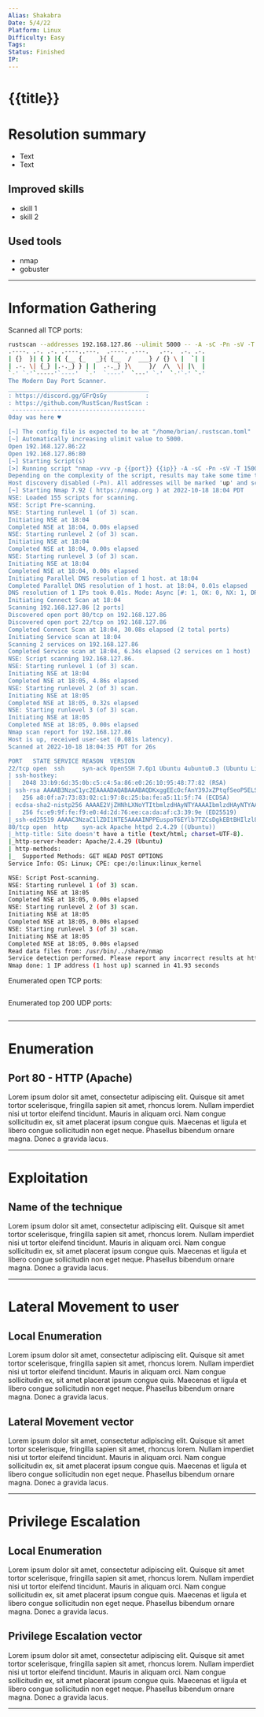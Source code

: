 ```yaml
---
Alias: Shakabra
Date: 5/4/22
Platform: Linux
Difficulty: Easy
Tags:
Status: Finished
IP: 
---
```


# {{title}}


# Resolution summary
- Text
- Text

## Improved skills
- skill 1
- skill 2

## Used tools
- nmap
- gobuster

---

# Information Gathering
Scanned all TCP ports:
```bash
rustscan --addresses 192.168.127.86 --ulimit 5000 -- -A -sC -Pn -sV -T 1500
.----. .-. .-. .----..---.  .----. .---.   .--.  .-. .-.
| {}  }| { } |{ {__ {_   _}{ {__  /  ___} / {} \ |  `| |
| .-. \| {_} |.-._} } | |  .-._} }\     }/  /\  \| |\  |
`-' `-'`-----'`----'  `-'  `----'  `---' `-'  `-'`-' `-'
The Modern Day Port Scanner.
________________________________________
: https://discord.gg/GFrQsGy           :
: https://github.com/RustScan/RustScan :
 --------------------------------------
0day was here ♥

[~] The config file is expected to be at "/home/brian/.rustscan.toml"
[~] Automatically increasing ulimit value to 5000.
Open 192.168.127.86:22
Open 192.168.127.86:80
[~] Starting Script(s)
[>] Running script "nmap -vvv -p {{port}} {{ip}} -A -sC -Pn -sV -T 1500" on ip 192.168.127.86
Depending on the complexity of the script, results may take some time to appear.
Host discovery disabled (-Pn). All addresses will be marked 'up' and scan times may be slower.
[~] Starting Nmap 7.92 ( https://nmap.org ) at 2022-10-18 18:04 PDT
NSE: Loaded 155 scripts for scanning.
NSE: Script Pre-scanning.
NSE: Starting runlevel 1 (of 3) scan.
Initiating NSE at 18:04
Completed NSE at 18:04, 0.00s elapsed
NSE: Starting runlevel 2 (of 3) scan.
Initiating NSE at 18:04
Completed NSE at 18:04, 0.00s elapsed
NSE: Starting runlevel 3 (of 3) scan.
Initiating NSE at 18:04
Completed NSE at 18:04, 0.00s elapsed
Initiating Parallel DNS resolution of 1 host. at 18:04
Completed Parallel DNS resolution of 1 host. at 18:04, 0.01s elapsed
DNS resolution of 1 IPs took 0.01s. Mode: Async [#: 1, OK: 0, NX: 1, DR: 0, SF: 0, TR: 1, CN: 0]
Initiating Connect Scan at 18:04
Scanning 192.168.127.86 [2 ports]
Discovered open port 80/tcp on 192.168.127.86
Discovered open port 22/tcp on 192.168.127.86
Completed Connect Scan at 18:04, 30.08s elapsed (2 total ports)
Initiating Service scan at 18:04
Scanning 2 services on 192.168.127.86
Completed Service scan at 18:04, 6.34s elapsed (2 services on 1 host)
NSE: Script scanning 192.168.127.86.
NSE: Starting runlevel 1 (of 3) scan.
Initiating NSE at 18:04
Completed NSE at 18:05, 4.86s elapsed
NSE: Starting runlevel 2 (of 3) scan.
Initiating NSE at 18:05
Completed NSE at 18:05, 0.32s elapsed
NSE: Starting runlevel 3 (of 3) scan.
Initiating NSE at 18:05
Completed NSE at 18:05, 0.00s elapsed
Nmap scan report for 192.168.127.86
Host is up, received user-set (0.081s latency).
Scanned at 2022-10-18 18:04:35 PDT for 26s

PORT   STATE SERVICE REASON  VERSION
22/tcp open  ssh     syn-ack OpenSSH 7.6p1 Ubuntu 4ubuntu0.3 (Ubuntu Linux; protocol 2.0)
| ssh-hostkey: 
|   2048 33:b9:6d:35:0b:c5:c4:5a:86:e0:26:10:95:48:77:82 (RSA)
| ssh-rsa AAAAB3NzaC1yc2EAAAADAQABAAABAQDKxggEEcOcfAnY39JxZPtqfSeoP5ELSTfKdMZW1gwC5cdbN+n+rNZtzEFPJtRQrUGYntWi9OI642XAYf/w7EYnahMudH6sEkBBnycJB9mpMznx6j2woFqEC99hV2Kv+HrKBfUVH2ZottNDMTAeHmAQn38urRKTSw5XRL2lIHyjAlQuhBC9G0IOHSQevab1JO7QMS7RinkKMuK471IKEiGo6cs2qYl7s5/mbPzn74ItxZyjMaNreraKLzxxUv2rXO4D1KLJGH8hoHCdoueHenF0jA4mggOLtx33gi/Dwj65GZqz3up/93Rk3KFx9PDH81Wl/RMXzJPHObWTXFUgYCPR
|   256 a8:0f:a7:73:83:02:c1:97:8c:25:ba:fe:a5:11:5f:74 (ECDSA)
| ecdsa-sha2-nistp256 AAAAE2VjZHNhLXNoYTItbmlzdHAyNTYAAAAIbmlzdHAyNTYAAABBBOmK6n2750Zgk5TzwOOVaORuM6X+mZvgnDZ089sXvhfp5r09499qYQzThIXcaOuWpDmzP2e/eK27h5teQUyF+Bw=
|   256 fc:e9:9f:fe:f9:e0:4d:2d:76:ee:ca:da:af:c3:39:9e (ED25519)
|_ssh-ed25519 AAAAC3NzaC1lZDI1NTE5AAAAINPPEuspoT6EYlb7TZCsDgkEBtBHIlzl8yu089UQJsA8
80/tcp open  http    syn-ack Apache httpd 2.4.29 ((Ubuntu))
|_http-title: Site doesn't have a title (text/html; charset=UTF-8).
|_http-server-header: Apache/2.4.29 (Ubuntu)
| http-methods: 
|_  Supported Methods: GET HEAD POST OPTIONS
Service Info: OS: Linux; CPE: cpe:/o:linux:linux_kernel

NSE: Script Post-scanning.
NSE: Starting runlevel 1 (of 3) scan.
Initiating NSE at 18:05
Completed NSE at 18:05, 0.00s elapsed
NSE: Starting runlevel 2 (of 3) scan.
Initiating NSE at 18:05
Completed NSE at 18:05, 0.00s elapsed
NSE: Starting runlevel 3 (of 3) scan.
Initiating NSE at 18:05
Completed NSE at 18:05, 0.00s elapsed
Read data files from: /usr/bin/../share/nmap
Service detection performed. Please report any incorrect results at https://nmap.org/submit/ .
Nmap done: 1 IP address (1 host up) scanned in 41.93 seconds

```

Enumerated open TCP ports:
```bash

```

Enumerated top 200 UDP ports:
```bash

```

---

# Enumeration
## Port 80 - HTTP (Apache)
Lorem ipsum dolor sit amet, consectetur adipiscing elit. Quisque sit amet tortor scelerisque, fringilla sapien sit amet, rhoncus lorem. Nullam imperdiet nisi ut tortor eleifend tincidunt. Mauris in aliquam orci. Nam congue sollicitudin ex, sit amet placerat ipsum congue quis. Maecenas et ligula et libero congue sollicitudin non eget neque. Phasellus bibendum ornare magna. Donec a gravida lacus.

---

# Exploitation
## Name of the technique
Lorem ipsum dolor sit amet, consectetur adipiscing elit. Quisque sit amet tortor scelerisque, fringilla sapien sit amet, rhoncus lorem. Nullam imperdiet nisi ut tortor eleifend tincidunt. Mauris in aliquam orci. Nam congue sollicitudin ex, sit amet placerat ipsum congue quis. Maecenas et ligula et libero congue sollicitudin non eget neque. Phasellus bibendum ornare magna. Donec a gravida lacus.

---

# Lateral Movement to user
## Local Enumeration
Lorem ipsum dolor sit amet, consectetur adipiscing elit. Quisque sit amet tortor scelerisque, fringilla sapien sit amet, rhoncus lorem. Nullam imperdiet nisi ut tortor eleifend tincidunt. Mauris in aliquam orci. Nam congue sollicitudin ex, sit amet placerat ipsum congue quis. Maecenas et ligula et libero congue sollicitudin non eget neque. Phasellus bibendum ornare magna. Donec a gravida lacus.

## Lateral Movement vector
Lorem ipsum dolor sit amet, consectetur adipiscing elit. Quisque sit amet tortor scelerisque, fringilla sapien sit amet, rhoncus lorem. Nullam imperdiet nisi ut tortor eleifend tincidunt. Mauris in aliquam orci. Nam congue sollicitudin ex, sit amet placerat ipsum congue quis. Maecenas et ligula et libero congue sollicitudin non eget neque. Phasellus bibendum ornare magna. Donec a gravida lacus.

---

# Privilege Escalation
## Local Enumeration
Lorem ipsum dolor sit amet, consectetur adipiscing elit. Quisque sit amet tortor scelerisque, fringilla sapien sit amet, rhoncus lorem. Nullam imperdiet nisi ut tortor eleifend tincidunt. Mauris in aliquam orci. Nam congue sollicitudin ex, sit amet placerat ipsum congue quis. Maecenas et ligula et libero congue sollicitudin non eget neque. Phasellus bibendum ornare magna. Donec a gravida lacus.

## Privilege Escalation vector
Lorem ipsum dolor sit amet, consectetur adipiscing elit. Quisque sit amet tortor scelerisque, fringilla sapien sit amet, rhoncus lorem. Nullam imperdiet nisi ut tortor eleifend tincidunt. Mauris in aliquam orci. Nam congue sollicitudin ex, sit amet placerat ipsum congue quis. Maecenas et ligula et libero congue sollicitudin non eget neque. Phasellus bibendum ornare magna. Donec a gravida lacus.

---

